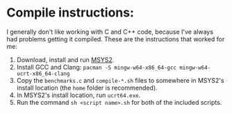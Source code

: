 # Compile instructions:
I generally don't like working with C and C++ code, because I've always had problems getting it compiled. These are the instructions that worked for me:

1. Download, install and run [MSYS2](https://www.msys2.org/).
2. Install GCC and Clang: `pacman -S mingw-w64-x86_64-gcc mingw-w64-ucrt-x86_64-clang`
3. Copy the `benchmarks.c` and `compile-*.sh` files to somewhere in MSYS2's install location (the `home` folder is recommended).
4. In MSYS2's install location, run `ucrt64.exe`.
5. Run the command `sh <script name>.sh` for both of the included scripts.
